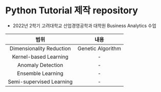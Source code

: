 # Python Tutorial 제작 repository
*  2022년 2학기 고려대학교 산업경영공학과 대학원 Business Analytics 수업

|범위|내용|
|:------:|:---:|
|Dimensionality Reduction|Genetic Algorithm|
|Kernel-based Learning|-|
|Anomaly Detection|-|
|Ensemble Learning|-|
|Semi-supervised Learning|-|
